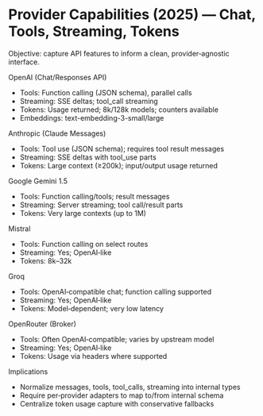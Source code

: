 # Provider Capabilities (2025) — Chat, Tools, Streaming, Tokens

Objective: capture API features to inform a clean, provider‑agnostic interface.

OpenAI (Chat/Responses API)
- Tools: Function calling (JSON schema), parallel calls
- Streaming: SSE deltas; tool_call streaming
- Tokens: Usage returned; 8k/128k models; counters available
- Embeddings: text-embedding-3-small/large

Anthropic (Claude Messages)
- Tools: Tool use (JSON schema); requires tool result messages
- Streaming: SSE deltas with tool_use parts
- Tokens: Large context (≥200k); input/output usage returned

Google Gemini 1.5
- Tools: Function calling/tools; result messages
- Streaming: Server streaming; tool call/result parts
- Tokens: Very large contexts (up to 1M)

Mistral
- Tools: Function calling on select routes
- Streaming: Yes; OpenAI‑like
- Tokens: 8k–32k

Groq
- Tools: OpenAI‑compatible chat; function calling supported
- Streaming: Yes; OpenAI‑like
- Tokens: Model‑dependent; very low latency

OpenRouter (Broker)
- Tools: Often OpenAI‑compatible; varies by upstream model
- Streaming: Yes; OpenAI‑like
- Tokens: Usage via headers where supported

Implications
- Normalize messages, tools, tool_calls, streaming into internal types
- Require per‑provider adapters to map to/from internal schema
- Centralize token usage capture with conservative fallbacks
